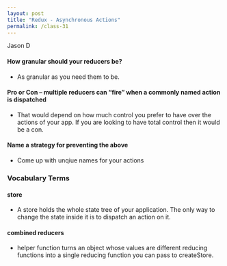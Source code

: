 ```yaml
---
layout: post
title: "Redux - Asynchronous Actions"
permalink: /class-31
---
```

Jason D

#### How granular should your reducers be?
* As granular as you need them to be.

#### Pro or Con – multiple reducers can “fire” when a commonly named action is dispatched
* That would depend on how much control you prefer to have over the actions of your app. If you are looking to have total control then it would be a con.

#### Name a strategy for preventing the above
* Come up with unqiue names for your actions

### Vocabulary Terms
#### store
* A store holds the whole state tree of your application. The only way to change the state inside it is to dispatch an action on it.

#### combined reducers
* helper function turns an object whose values are different reducing functions into a single reducing function you can pass to createStore.